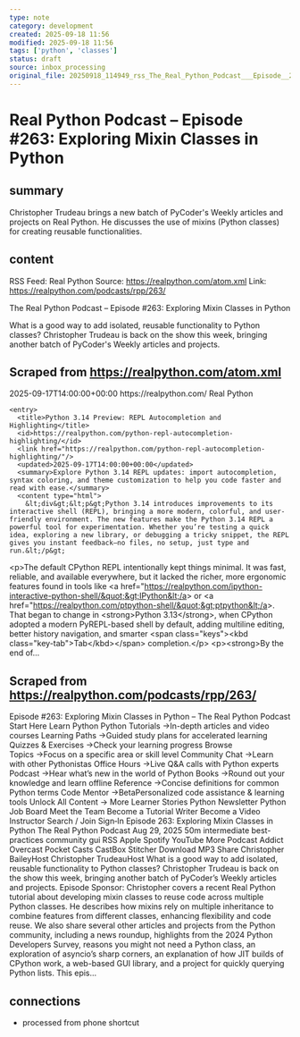 ```yaml
---
type: note
category: development
created: 2025-09-18 11:56
modified: 2025-09-18 11:56
tags: ['python', 'classes']
status: draft
source: inbox_processing
original_file: 20250918_114949_rss_The_Real_Python_Podcast___Episode__263__Exploring_.txt
---
```


# Real Python Podcast – Episode #263: Exploring Mixin Classes in Python

## summary
Christopher Trudeau brings a new batch of PyCoder's Weekly articles and projects on Real Python. He discusses the use of mixins (Python classes) for creating reusable functionalities.

## content
RSS Feed: Real Python
Source: https://realpython.com/atom.xml
Link: https://realpython.com/podcasts/rpp/263/

The Real Python Podcast – Episode #263: Exploring Mixin Classes in Python

What is a good way to add isolated, reusable functionality to Python classes? Christopher Trudeau is back on the show this week, bringing another batch of PyCoder's Weekly articles and projects.

## Scraped from https://realpython.com/atom.xml
<?xml version="1.0" encoding="utf-8"?>
<feed xmlns="http://www.w3.org/2005/Atom">

  <title>Real Python</title>
  <link href="https://realpython.com/atom.xml" rel="self"/>
  <link href="https://realpython.com/"/>
  <updated>2025-09-17T14:00:00+00:00</updated>
  <id>https://realpython.com/</id>
  <author>
    <name>Real Python</name>
  </author>

  
    <entry>
      <title>Python 3.14 Preview: REPL Autocompletion and Highlighting</title>
      <id>https://realpython.com/python-repl-autocompletion-highlighting/</id>
      <link href="https://realpython.com/python-repl-autocompletion-highlighting/"/>
      <updated>2025-09-17T14:00:00+00:00</updated>
      <summary>Explore Python 3.14 REPL updates: import autocompletion, syntax coloring, and theme customization to help you code faster and read with ease.</summary>
      <content type="html">
        &lt;div&gt;&lt;p&gt;Python 3.14 introduces improvements to its interactive shell (REPL), bringing a more modern, colorful, and user-friendly environment. The new features make the Python 3.14 REPL a powerful tool for experimentation. Whether you’re testing a quick idea, exploring a new library, or debugging a tricky snippet, the REPL gives you instant feedback—no files, no setup, just type and run.&lt;/p&gt;
&lt;p&gt;The default CPython REPL intentionally kept things minimal. It was fast, reliable, and available everywhere, but it lacked the richer, more ergonomic features found in tools like &lt;a href=&quot;https://realpython.com/ipython-interactive-python-shell/&quot;&gt;IPython&lt;/a&gt; or &lt;a href=&quot;https://realpython.com/ptpython-shell/&quot;&gt;ptpython&lt;/a&gt;. That began to change in &lt;strong&gt;Python 3.13&lt;/strong&gt;, when CPython adopted a modern PyREPL-based shell by default, adding multiline editing, better history navigation, and smarter &lt;span class=&quot;keys&quot;&gt;&lt;kbd class=&quot;key-tab&quot;&gt;Tab&lt;/kbd&gt;&lt;/span&gt; completion.&lt;/p&gt;
&lt;p&gt;&lt;strong&gt;By the end of...


## Scraped from https://realpython.com/podcasts/rpp/263/
Episode #263: Exploring Mixin Classes in Python – The Real Python Podcast Start&nbsp;Here Learn Python Python Tutorials&nbsp;→In-depth articles and video courses Learning Paths&nbsp;→Guided study plans for accelerated learning Quizzes & Exercises&nbsp;→Check your learning progress Browse Topics&nbsp;→Focus on a specific area or skill level Community Chat&nbsp;→Learn with other Pythonistas Office Hours&nbsp;→Live Q&A calls with Python experts Podcast&nbsp;→Hear what’s new in the world of Python Books&nbsp;→Round out your knowledge and learn offline Reference&nbsp;→Concise definitions for common Python terms Code Mentor&nbsp;→BetaPersonalized code assistance &amp; learning tools Unlock All Content&nbsp;→ More Learner Stories Python Newsletter Python Job Board Meet the Team Become a Tutorial Writer Become a Video Instructor Search / Join Sign&#8209;In Episode 263: Exploring Mixin Classes in Python The Real Python Podcast Aug 29, 2025 50m intermediate best-practices community gui RSS Apple Spotify YouTube More Podcast Addict Overcast Pocket Casts CastBox Stitcher Download MP3 Share Christopher BaileyHost Christopher TrudeauHost What is a good way to add isolated, reusable functionality to Python classes? Christopher Trudeau is back on the show this week, bringing another batch of PyCoder&rsquo;s Weekly articles and projects. Episode Sponsor: Christopher covers a recent Real Python tutorial about developing mixin classes to reuse code across multiple Python classes. He describes how mixins rely on multiple inheritance to combine features from different classes, enhancing flexibility and code reuse. We also share several other articles and projects from the Python community, including a news roundup, highlights from the 2024 Python Developers Survey, reasons you might not need a Python class, an exploration of asyncio&rsquo;s sharp corners, an explanation of how JIT builds of CPython work, a web-based GUI library, and a project for quickly querying Python lists. This epis...


## connections
- processed from phone shortcut
